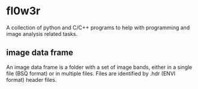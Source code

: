 # fl0w3r
A collection of python and C/C++ programs to help with programming and image analysis related tasks.

## image data frame
An image data frame is a folder with a set of image bands, either in a single file (BSQ format) or in multiple files. Files are identified by .hdr (ENVI format) header files.

